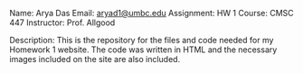 Name: Arya Das
Email: aryad1@umbc.edu
Assignment: HW 1
Course: CMSC 447
Instructor: Prof. Allgood

Description: This is the repository for the files and code needed for my Homework 1 website. The code was written in HTML and the necessary images included on the site are also included.
